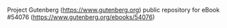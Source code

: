 Project Gutenberg (https://www.gutenberg.org) public repository for
eBook #54076 (https://www.gutenberg.org/ebooks/54076)
